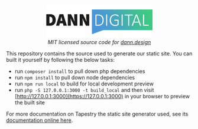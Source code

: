 <p align="center">
  <img src="https://github.com/danndigital/dann-digital-src/blob/master/source/_assets/img/logo.png"><br>
  <em>MIT licensed source code for <a href="https://www.dann.design">dann.design</a></em>
</p>

This repository contains the source used to generate our static site. You can built it yourself by following the below tasks:

* run `composer install` to pull down php dependencies
* run `npm install` to pull down node dependencies
* run `npm run local` to build for local development preview
* run `php -S 127.0.0.1:3000 -t build_local` and then visit [http://127.0.0.1:3000](https://127.0.0.1:3000) in your browser to preview the built site

For more documentation on Tapestry the static site generator used, see its [documentation online here](https://www.tapestry.cloud/documentation/).
